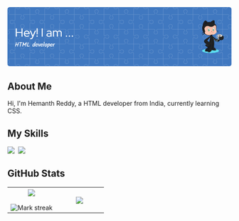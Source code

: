 <p align="center">
  <img src="./github-header-image.png" alt="Header Image">
</p>

## About Me

Hi, I'm Hemanth Reddy, a HTML developer from India, currently learning CSS.

## My Skills

<img src="https://img.shields.io/badge/HTML-%23E34F26.svg?logo=html5&logoColor=white"> 
<img src="https://img.shields.io/badge/CSS-1572B6?logo=css3&logoColor=fff"> 
## GitHub Stats

<table><tbody><tr border="none"><td width="50%" align="center">
<img align="center" src="https://readme-stats-fork-mauve.vercel.app/api/?username=khr7585&theme=dark&show_icons=true&count_private=true"><br><br>
<img alt="Mark streak" src="https://github-readme-streak-stats-five-roan.vercel.app?user=khr7585&theme=dark"></td><td width="50%" align="center">
<img align="center" src="https://readme-stats-fork-mauve.vercel.app/api/top-langs/?username=khr7585&theme=dark&hide_border=false&no-bg=true&no-frame=true&langs_count=6"></td></tr></tbody></table>
